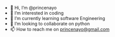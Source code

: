 - 👋 Hi, I’m @princenayo
- 👀 I’m interested in coding
- 🌱 I’m currently learning software Engineering
- 💞️ I’m looking to collaborate on python
- 📫 How to reach me on princenayo@gmail.com

<!---
princenayo/princenayo is a ✨ special ✨ repository because its `README.md` (this file) appears on your GitHub profile.
You can click the Preview link to take a look at your changes.
--->
